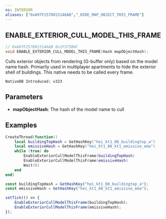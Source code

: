 ```yaml
---
ns: INTERIOR
aliases: ["0xA97F257D0151A6AB","_HIDE_MAP_OBJECT_THIS_FRAME"]
---
```

## ENABLE_EXTERIOR_CULL_MODEL_THIS_FRAME

```c
// 0xA97F257D0151A6AB 0x1F375B4C
void ENABLE_EXTERIOR_CULL_MODEL_THIS_FRAME(Hash mapObjectHash);
```

Culls exterior objects from rendering (G-buffer only) based on the model name hash. Primarily used in multiplayer apartments to hide the exterior shell of buildings. This native needs to be called every frame.

```
NativeDB Introduced: v323
```

## Parameters
* **mapObjectHash**: The hash of the model name to cull

## Examples
```lua
CreateThread(function()
    local buildingTopHash = GetHashKey("hei_kt1_08_buildingtop_a")
    local emissiveHash = GetHashKey("hei_kt1_08_kt1_emissive_ema")
    while (true) do
        EnableExteriorCullModelThisFrame(buildingTopHash)
        EnableExteriorCullModelThisFrame(emissiveHash)
        Wait(0)
    end
end)
```
```javascript
const buildingTopHash = GetHashKey("hei_kt1_08_buildingtop_a");
const emissiveHash = GetHashKey("hei_kt1_08_kt1_emissive_ema");

setTick(() => {
    EnableExteriorCullModelThisFrame(buildingTopHash);
    EnableExteriorCullModelThisFrame(emissiveHash);
});
```